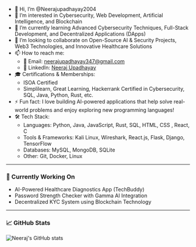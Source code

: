 - 👋 Hi, I’m @Neerajupadhayay2004  
- 👀 I’m interested in Cybersecurity, Web Development, Artificial Intelligence, and Blockchain  
- 🌱 I’m currently learning Advanced Cybersecurity Techniques, Full-Stack Development, and Decentralized Applications (DApps)  
- 💞️ I’m looking to collaborate on Open-Source AI & Security Projects, Web3 Technologies, and Innovative Healthcare Solutions  
- 📫 How to reach me:  
  - 📧 Email: neerajupadhayay347@gmail.com  
  - 🔗 LinkedIn: [Neeraj Upadhayay](https://www.linkedin.com/in/neeraj-upadhayay-2nd-a0958a246)    
- 🎓 Certifications & Memberships:  
  - ISOA Certified 
  - Simplilearn, Great Learning, Hackerrank Certified in Cybersecurity, SQL, Java, Python, Rust, etc.  
- ⚡ Fun fact: I love building AI-powered applications that help solve real-world problems and enjoy exploring new programming languages!  
- 🛠️ Tech Stack:  
  - Languages: Python, Java, JavaScript, Rust, SQL, HTML, CSS , React, C  
  - Tools & Frameworks: Kali Linux, Wireshark, React.js, Flask, Django, TensorFlow  
  - Databases: MySQL, MongoDB, SQLite  
  - Other: Git, Docker, Linux  

---

### 🔭 Currently Working On  
- AI-Powered Healthcare Diagnostics App (TechBuddy)  
- Password Strength Checker with Gamma AI Integration  
- Decentralized KYC System using Blockchain Technology  

---

### 📈 GitHub Stats  
![Neeraj's GitHub stats](https://github-readme-stats.vercel.app/api?username=Neerajupadhayay2004&show_icons=true&theme=radical)
